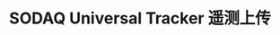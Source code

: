 ---
layout: docwithnav-pe
title: SODAQ Universal Tracker 遥测上传
description: SODAQ Universal Tracker 遥测上传
hidetoc: "true"
redirect_to: "/docs/samples/sodaq/sodaq/"
---